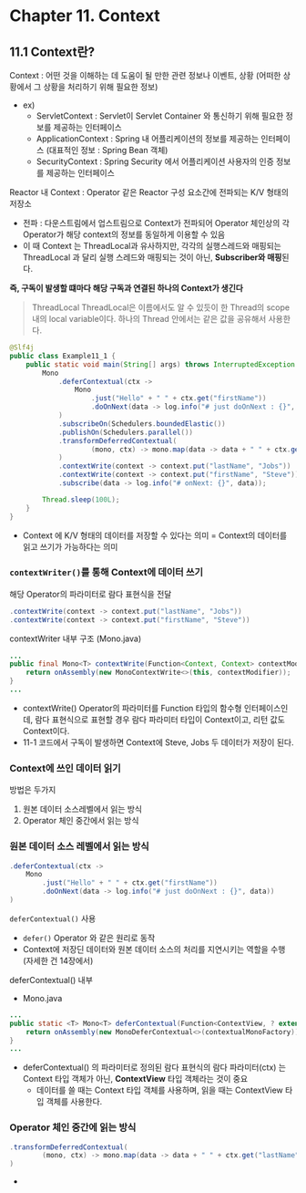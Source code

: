 # Chapter 11. Context 

## 11.1 Context란? 
Context : 어떤 것을 이해하는 데 도움이 될 만한 관련 정보나 이벤트, 상황 (어떠한 상황에서 그 상황을 처리하기 위해 필요한 정보) 
- ex)
  - ServletContext : Servlet이 Servlet Container 와 통신하기 위해 필요한 정보를 제공하는 인터페이스
  - ApplicationContext : Spring 내 어플리케이션의 정보를 제공하는 인터페이스 (대표적인 정보 : Spring Bean 객체)
  - SecurityContext : Spring Security 에서 어플리케이션 사용자의 인증 정보를 제공하는 인터페이스

Reactor 내 Context : Operator 같은 Reactor 구성 요소간에 전파되는 K/V 형태의 저장소 
- 전파 : 다운스트림에서 업스트림으로 Context가 전파되어 Operator 체인상의 각 Operator가 해당 context의 정보를 동일하게 이용할 수 있음
- 이 때 Context 는 ThreadLocal과 유사하지만, 각각의 실행스레드와 매핑되는 ThreadLocal 과 달리 실행 스레드와 매핑되는 것이 아닌, **Subscriber와 매핑**된다.

**즉, 구독이 발생할 떄마다 해당 구독과 연결된 하나의 Context가 생긴다**

> ThreadLocal
ThreadLocal은 이름에서도 알 수 있듯이 한 Thread의 scope내의 local variable이다. 
하나의 Thread 안에서는 같은 값을 공유해서 사용한다.


```java
@Slf4j
public class Example11_1 {
    public static void main(String[] args) throws InterruptedException {
        Mono
            .deferContextual(ctx ->
                Mono
                    .just("Hello" + " " + ctx.get("firstName"))
                    .doOnNext(data -> log.info("# just doOnNext : {}", data))
            )
            .subscribeOn(Schedulers.boundedElastic())
            .publishOn(Schedulers.parallel())
            .transformDeferredContextual(
                    (mono, ctx) -> mono.map(data -> data + " " + ctx.get("lastName"))
            )
            .contextWrite(context -> context.put("lastName", "Jobs"))
            .contextWrite(context -> context.put("firstName", "Steve"))
            .subscribe(data -> log.info("# onNext: {}", data));

        Thread.sleep(100L);
    }
}
```
- Context 에 K/V 형태의 데이터를 저장할 수 있다는 의미 = Context의 데이터를 읽고 쓰기가 가능하다는 의미 


### `contextWriter()`를 통해 Context에 데이터 쓰기 

해당 Operator의 파라미터로 람다 표현식을 전달 
```java
.contextWrite(context -> context.put("lastName", "Jobs"))
.contextWrite(context -> context.put("firstName", "Steve"))
```

contextWriter 내부 구조 (Mono.java) 
```java
...
public final Mono<T> contextWrite(Function<Context, Context> contextModifier) {
    return onAssembly(new MonoContextWrite<>(this, contextModifier));
}
...
```
- contextWrite() Operator의 파라미터를 Function 타입의 함수형 인터페이스인데, 람다 표현식으로 표현할 경우 람다 파라미터 타입이 Context이고, 리턴 값도 Context이다.
- 11-1 코드에서  구독이 발생하면 Context에 Steve, Jobs 두 데이터가 저장이 된다.

### Context에 쓰인 데이터 읽기 
방법은 두가지 
1. 원본 데이터 소스레벨에서 읽는 방식
2. Operator 체인 중간에서 읽는 방식


### 원본 데이터 소스 레벨에서 읽는 방식 
```java
.deferContextual(ctx ->
    Mono
        .just("Hello" + " " + ctx.get("firstName"))
        .doOnNext(data -> log.info("# just doOnNext : {}", data))
)
```
`deferContextual()` 사용
  - `defer()` Operator 와 같은 원리로 동작
  - Context에 저장딘 데이터와 원본 데이터 소스의 처리를 지연시키는 역할을 수행 (자세한 건 14장에서)

deferContextual() 내부 
- Mono.java 
```java
...
public static <T> Mono<T> deferContextual(Function<ContextView, ? extends Mono<? extends T>> contextualMonoFactory) {
    return onAssembly(new MonoDeferContextual<>(contextualMonoFactory));
}
...
```
- deferContextual() 의 파라미터로 정의된 람다 표현식의 람다 파라미터(ctx) 는 Context 타입 객체가 아닌, **ContextView** 타입 객체라는 것이 중요
  - 데이터를 쓸 때는 Context 타입 객체를 사용하며, 읽을 때는 ContextView 타입 객체를 사용한다.

### Operator 체인 중간에 읽는 방식 
```java
.transformDeferredContextual(
        (mono, ctx) -> mono.map(data -> data + " " + ctx.get("lastName"))
)
```
- 

